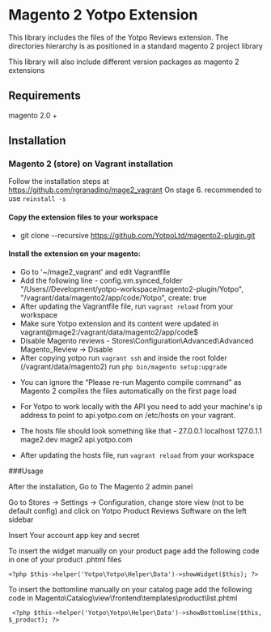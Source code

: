  Magento 2 Yotpo Extension
==========================

This library includes the files of the Yotpo Reviews extension.
The directories hierarchy is as positioned in a standard magento 2 project library

This library will also include different version packages as magento 2 extensions



## Requirements

magento 2.0 +

## Installation
### Magento 2 (store) on Vagrant installation
Follow the installation steps at https://github.com/rgranadino/mage2_vagrant
 On stage 6. recommended to use ```reinstall -s```

#### Copy the extension files to your workspace
* git clone --recursive https://github.com/YotpoLtd/magento2-plugin.git

#### Install the extension on your magento:
* Go to '~/mage2_vagrant' and edit Vagrantfile
* Add the following line -  config.vm.synced_folder "/Users/<username>/Development/yotpo-workspace/magento2-plugin/Yotpo", "/vagrant/data/magento2/app/code/Yotpo", create: true
* After updating the Vagrantfile file, run ```vagrant reload``` from your workspace
* Make sure Yotpo extension and its content were updated in vagrant@mage2:/vagrant/data/magento2/app/code$
* Disable Magento reviews - Stores\Configuration\Advanced\Advanced  Magento_Review -> Disable
* After copying yotpo run ```vagrant ssh``` and inside the root folder (/vagrant/data/magento2) run ```php bin/magento setup:upgrade ```
- You can ignore the “Please re-run Magento compile command” as Magento 2 compiles the files automatically on the first page load
* For Yotpo to work locally with the API you need to add your machine's ip address to point to api.yotpo.com on /etc/hosts on your vagrant.
-  The hosts file should look something like that -
                                                        27.0.0.1       localhost
                                                        127.0.1.1 mage2.dev mage2
                                                        <Your i.p address> api.yotpo.com
* After updating the hosts file, run ```vagrant reload``` from your workspace


###Usage

After the installation, Go to The Magento 2 admin panel

Go to Stores -> Settings -> Configuration, change store view (not to be default config) and click on Yotpo Product Reviews Software on the left sidebar

Insert Your account app key and secret

To insert the widget manually on your product page add the following code in one of your product .phtml files 

```<?php $this->helper('Yotpo\Yotpo\Helper\Data')->showWidget($this); ?>``` 

To insert the bottomline manually on your catalog page add the following code in Magento\Catalog\view\frontend\templates\product\list.phtml

``` <?php $this->helper('Yotpo\Yotpo\Helper\Data')->showBottomline($this, $_product); ?>``` 
